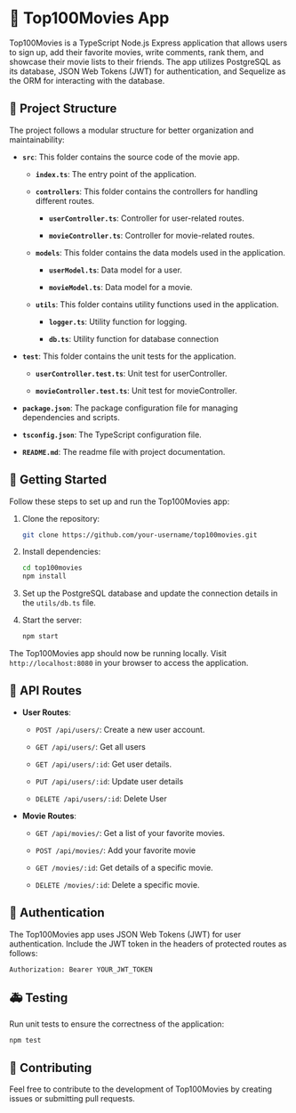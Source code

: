 # :fries: Top100Movies App 

Top100Movies is a TypeScript Node.js Express application that allows users to sign up, add their favorite movies, write comments, rank them, and showcase their movie lists to their friends. The app utilizes PostgreSQL as its database, JSON Web Tokens (JWT) for authentication, and Sequelize as the ORM for interacting with the database.

## :lollipop: Project Structure 

The project follows a modular structure for better organization and maintainability:

- **`src`**: This folder contains the source code of the movie app.

  - **`index.ts`**: The entry point of the application.

  - **`controllers`**: This folder contains the controllers for handling different routes.

    - **`userController.ts`**: Controller for user-related routes.

    - **`movieController.ts`**: Controller for movie-related routes.

  - **`models`**: This folder contains the data models used in the application.

    - **`userModel.ts`**: Data model for a user.

    - **`movieModel.ts`**: Data model for a movie.

  - **`utils`**: This folder contains utility functions used in the application.

    - **`logger.ts`**: Utility function for logging.

    - **`db.ts`**: Utility function for database connection 

- **`test`**: This folder contains the unit tests for the application.

  - **`userController.test.ts`**: Unit test for userController.

  - **`movieController.test.ts`**: Unit test for movieController.

- **`package.json`**: The package configuration file for managing dependencies and scripts.

- **`tsconfig.json`**: The TypeScript configuration file.

- **`README.md`**: The readme file with project documentation.


## :apple: Getting Started 

Follow these steps to set up and run the Top100Movies app:

1. Clone the repository:

   ```bash
   git clone https://github.com/your-username/top100movies.git
   ```

2. Install dependencies:

   ```bash
   cd top100movies
   npm install
   ```

3. Set up the PostgreSQL database and update the connection details in the `utils/db.ts` file.

4. Start the server:

   ```bash
   npm start
   ```

The Top100Movies app should now be running locally. Visit `http://localhost:8080` in your browser to access the application.

## :post_office: API Routes 

- **User Routes**:

  - `POST /api/users/`: Create a new user account.

  - `GET /api/users/`: Get all users

  - `GET /api/users/:id`: Get user details.

  - `PUT /api/users/:id`: Update user details

  - `DELETE /api/users/:id`: Delete User

- **Movie Routes**:

  - `GET /api/movies/`: Get a list of your favorite movies.

  - `POST /api/movies/`: Add your favorite movie

  - `GET /movies/:id`: Get details of a specific movie.

  - `DELETE /movies/:id`: Delete a specific movie.

## :rocket: Authentication 

The Top100Movies app uses JSON Web Tokens (JWT) for user authentication. Include the JWT token in the headers of protected routes as follows:

```http
Authorization: Bearer YOUR_JWT_TOKEN
```

##  :ambulance: Testing

Run unit tests to ensure the correctness of the application:

```bash
npm test
```

## :beginner: Contributing 

Feel free to contribute to the development of Top100Movies by creating issues or submitting pull requests.